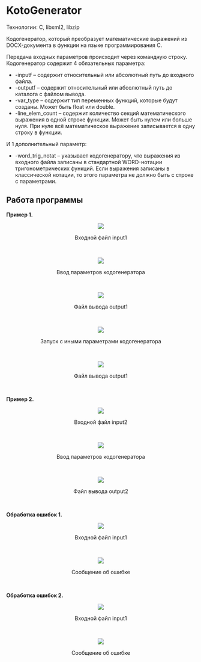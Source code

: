 # KotoGenerator
Технологии: C, libxml2, libzip

Кодогенератор, который преобразует математические выражений из DOCX-документа в функции на языке программирования C.

Передача входных параметров происходит через командную строку.<br>
Кодогенератор содержит 4 обязательных параметра:
<ul>
	<li>-inputf – содержит относительный или абсолютный путь до входного файла.</li>
	<li>-outputf – содержит относительный или абсолютный путь до каталога с файлом вывода.</li>
	<li>-var_type – содержит тип переменных функций, которые будут созданы. Может быть float или double.</li>
	<li>-line_elem_count – содержит количество секций математического выражения в одной строке функции. Может быть нулем или больше нуля. При нуле всё математическое выражение записывается в одну строку в функции.</li>
</ul>
И 1 дополнительный параметр:
<ul>
	<li>-word_trig_notat – указывает кодогенератору, что выражения из входного файла записаны в стандартной WORD-нотации тригонометрических функций. Если выражения записаны в классической нотации, то этого параметра не должно быть с строке с параметрами.</li>
</ul>

## Работа программы

**Пример 1.**
<p align="center">
	<img src="https://github.com/bonear322/KotoGenerator/blob/main/screenshots/input1.JPG"/>
</p>
<p align="center">Входной файл input1</p>
<br>

<p align="center">
	<img src="https://github.com/bonear322/KotoGenerator/blob/main/screenshots/cmd1.JPG"/>
</p>
<p align="center">Ввод параметров кодогенератора</p>
<br>

<p align="center">
	<img src="https://github.com/bonear322/KotoGenerator/blob/main/screenshots/output1.JPG"/>
</p>
<p align="center">Файл вывода output1</p>
<br>

<p align="center">
	<img src="https://github.com/bonear322/KotoGenerator/blob/main/screenshots/cmd1_2.JPG"/>
</p>
<p align="center">Запуск с иными параметрами кодогенератора</p>
<br>

<p align="center">
	<img src="https://github.com/bonear322/KotoGenerator/blob/main/screenshots/output1_2.JPG"/>
</p>
<p align="center">Файл вывода output1</p>
<br>

**Пример 2.**
<p align="center">
	<img src="https://github.com/bonear322/KotoGenerator/blob/main/screenshots/input2.JPG"/>
</p>
<p align="center">Входной файл input2</p>
<br>

<p align="center">
	<img src="https://github.com/bonear322/KotoGenerator/blob/main/screenshots/cmd2.JPG"/>
</p>
<p align="center">Ввод параметров кодогенератора</p>
<br>

<p align="center">
	<img src="https://github.com/bonear322/KotoGenerator/blob/main/screenshots/output2.JPG"/>
</p>
<p align="center">Файл вывода output2</p>
<br>

**Обработка ошибок 1.**
<p align="center">
	<img src="https://github.com/bonear322/KotoGenerator/blob/main/screenshots/error_input1.JPG"/>
</p>
<p align="center">Входной файл input1</p>
<br>

<p align="center">
	<img src="https://github.com/bonear322/KotoGenerator/blob/main/screenshots/error_output1.JPG"/>
</p>
<p align="center">Сообщение об ошибке</p>
<br>

**Обработка ошибок 2.**
<p align="center">
	<img src="https://github.com/bonear322/KotoGenerator/blob/main/screenshots/error_input2.JPG"/>
</p>
<p align="center">Входной файл input1</p>
<br>

<p align="center">
	<img src="https://github.com/bonear322/KotoGenerator/blob/main/screenshots/error_output2.JPG"/>
</p>
<p align="center">Сообщение об ошибке</p>
<br>


